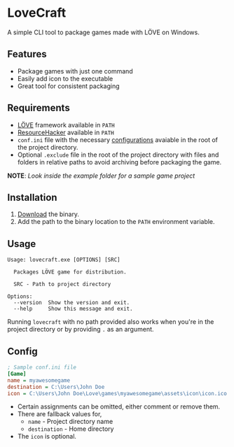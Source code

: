 # LoveCraft

A simple CLI tool to package games made with LÖVE on Windows.

## Features
* Package games with just one command
* Easily add icon to the executable
* Great tool for consistent packaging

## Requirements
* [LÖVE](https://love2d.org/) framework available in `PATH`
* [ResourceHacker](https://www.angusj.com/resourcehacker/) available in `PATH` 
* `conf.ini` file with the necessary [configurations](#config) avaiable in the root of the project directory.
* Optional `.exclude` file in the root of the project directory with files and folders in relative paths to avoid archiving before packaging the game.

**NOTE**: *Look inside the example folder for a sample game project*

## Installation
1. [Download](https://github.com/miltontom/lovecraft/releases) the binary.
2. Add the path to the binary location to the `PATH` environment variable.

## Usage
```
Usage: lovecraft.exe [OPTIONS] [SRC]

  Packages LÖVE game for distribution. 

  SRC - Path to project directory                                               
  
Options:
  --version  Show the version and exit.
  --help     Show this message and exit.
```
Running `lovecraft` with no path provided also works when you're in the project directory or by providing `.` as an argument.

## Config
```ini
; Sample conf.ini file
[Game]
name = myawesomegame
destination = C:\Users\John Doe
icon = C:\Users\John Doe\Love\games\myawesomegame\assets\icon\icon.ico
```
* Certain assignments can be omitted, either comment or remove them.
* There are fallback values for, 
    * `name` - Project directory name
    * `destination` - Home directory
* The `icon` is optional.
